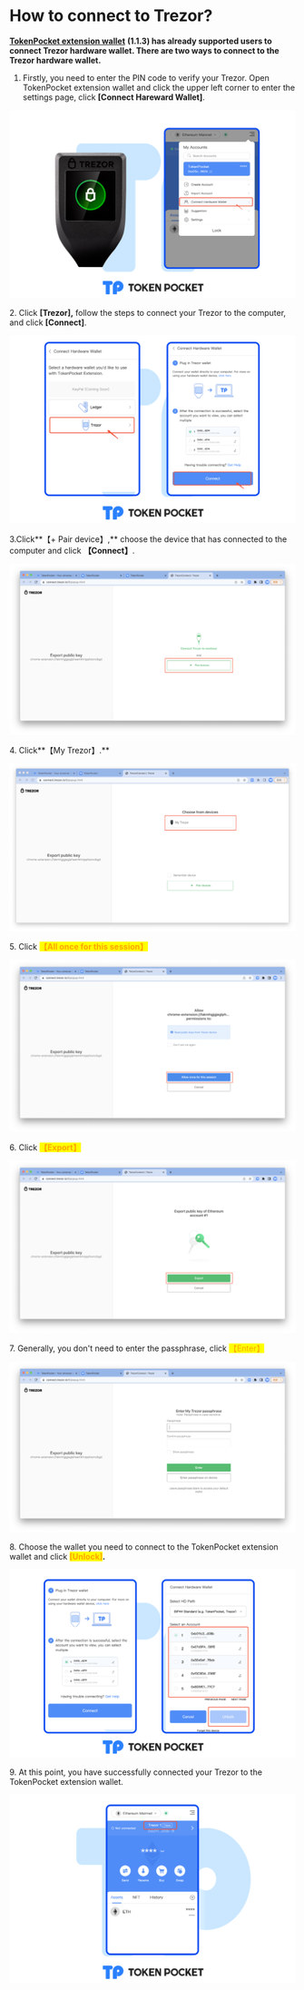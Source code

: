 # How to connect to Trezor?

[**TokenPocket extension wallet**](https://extension.tokenpocket.pro/#/) **(1.1.3) has already supported users to connect Trezor hardware wallet. There are two ways to connect to the Trezor hardware wallet.**



1. Firstly, you need to enter the PIN code to verify your Trezor. Open TokenPocket extension wallet and click the upper left corner to enter the settings page, click **\[Connect Hareward Wallet]**.

![](<../../../.gitbook/assets/t en1.png>)

2\. Click **\[Trezor],** follow the steps to connect your Trezor to the computer, and click **\[Connect]**.

![](<../../../.gitbook/assets/trezor en 2.png>)

3.Click**【+ Pair device】,** choose the device that has connected to the computer and click **【Connect】**.

![](../../../.gitbook/assets/trezor1.png)

4\. Click**【My Trezor】.**

![](../../../.gitbook/assets/trezor3.png)

5\. Click <mark style="color:orange;">**【All once for this session】**</mark>

![](<../../../.gitbook/assets/t new1.png>)

6\. Click <mark style="color:orange;">**【Export】**</mark>

![](<../../../.gitbook/assets/t new2.png>)

7\. Generally, you don't need to enter the passphrase, click <mark style="color:orange;">【Enter】</mark>&#x20;

![](<../../../.gitbook/assets/t new3.png>)



8\. Choose the wallet you need to connect to the TokenPocket extension wallet and click <mark style="color:orange;">**\[Unlock]**</mark>**.**

![](<../../../.gitbook/assets/Group 19014.png>)

9\. At this point, you have successfully connected your Trezor to the TokenPocket extension wallet.

![](<../../../.gitbook/assets/Group 19013.png>)
